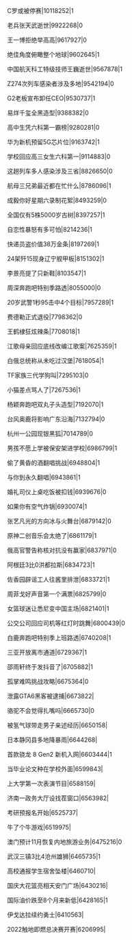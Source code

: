 C罗或被停赛|10118252|1

老兵张天武逝世|9922268|0

王一博拒绝举高高|9617927|0

绝佳角度俯瞰整个地球|9602645|1

中国航天科工特级技师王巍逝世|9567878|1

Z274次列车感染者涉及多地|9542194|0

G2老板宣布卸任CEO|9530737|1

易烊千玺全黑造型|9388382|0

高中生凭六科第一霸榜|9280281|0

华为新机预留5G芯片位|9163742|1

学校回应高三女生六科第一|9114883|0

这趟列车多人感染涉及三省|8826650|0

航母三兄弟最近都在忙什么|8786096|1

成毅你好星期六录制花絮|8493259|0

全国仅有5株5000岁古树|8397257|1

自恋性暴怒有多可怕|8214236|1

快递员盗价值38万金条|8197269|1

24架歼15现身辽宁舰甲板|8151302|1

李景亮提了只新鞋|8103547|1

周深奔跑吧特别季路透|8055000|0

20岁武警1秒95击中4个目标|7957289|1

费德勒正式退役|7798362|0

王鹤棣狂炫辣条|7708018|1

江歌母亲回应底线改编江歌案|7625359|1

白俄总统称从未吃过汉堡|7618054|1

TF家族三代学狗叫|7295103|0

小猫差点骂人了|7267536|1

杨颖奔跑吧双丸子头造型|7192070|1

台风奥鹿将影响广东沿海|7132794|0

杭州一公园现银黑狐|7014789|0

男孩不愿上学被保安架进学校|6986799|1

偷了黄昏的酒翻唱挑战|6948804|1

与你到永久翻唱|6943861|1

婚礼司仪上桌吃饭被扣钱|6939676|0

如果你有空气炸锅|6930074|1

张艺凡光的方向冰与火舞台|6879142|0

原神二创音乐会太绝了|6861179|1

俄高官警告称核对抗没有赢家|6837971|0

阿根廷3比0洪都拉斯|6834723|1

佐香园辟谣工人往酱里排泄|6833721|1

周菲戈好声音第一个满票|6825799|0

女篮球迷让悉尼变中国主场|6821401|1

公交公司回应司机等红灯时跳舞|6800439|0

白鹿奔跑吧特别季上班路透|6740208|1

三亚开放离市通道|6729367|1

邵雨轩终于发抖音了|6705882|1

孤掌难鸣挑战攻略|6675364|0

泄露GTA6黑客被逮捕|6673822|

骆驼不会觉得扎嘴吗|6665730|0

被氢气球带走男子亲述经历|6650158|

日本静冈县多地降暴雨|6644268|

首款骁龙 8 Gen2 新机入网|6603444|1

当毕业论文种在学校外面|6599843|

上大学第一次表演节目|6588159|

济南一政务大厅设找茬窗口|6563982|

考研预报名开始|6525737|

牛了个牛游戏|6519975|

澳门预计11月恢复内地旅游业务|6475216|0

武汉三镇3比4沧州雄狮|6465735|1

高校通报学生宿舍坠楼|6460710|

国庆大花篮亮相天安门广场|6430216|

国际油价跌至8个月来新低|6428165|1

伊戈达拉续约勇士|6410563|

2022触地即燃总决赛开赛|6206995|

